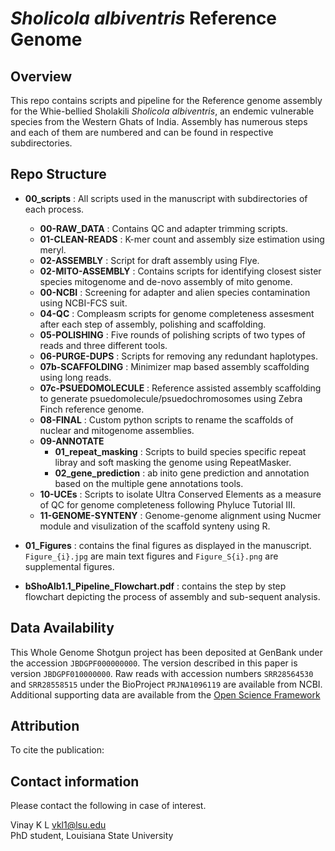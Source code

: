# *Sholicola albiventris* Reference Genome

## Overview
This repo contains scripts and pipeline for the Reference genome assembly for the Whie-bellied Sholakili *Sholicola albiventris*, an endemic vulnerable species from the Western Ghats of India. Assembly has numerous steps and each of them are numbered and can be found in respective subdirectories. 

## Repo Structure

- **00_scripts** : All scripts used in the manuscript with subdirectories of each process. 

    - **00-RAW_DATA** : Contains QC and adapter trimming scripts. 
    - **01-CLEAN-READS** : K-mer count and assembly size estimation using meryl. 
    - **02-ASSEMBLY** : Script for draft assembly using Flye. 
    - **02-MITO-ASSEMBLY** : Contains scripts for identifying closest sister species mitogenome and de-novo assembly of mito genome. 
    - **00-NCBI** : Screening for adapter and alien species contamination using NCBI-FCS suit. 
    - **04-QC** : Compleasm scripts for genome completeness assesment after each step of assembly, polishing and scaffolding. 
    - **05-POLISHING** : Five rounds of polishing scripts of two types of reads and three different tools. 
    - **06-PURGE-DUPS** : Scripts for removing any redundant haplotypes. 
    - **07b-SCAFFOLDING** : Minimizer map based assembly scaffolding using long reads. 
    - **07c-PSUEDOMOLECULE** : Reference assisted assembly scaffolding to generate psuedomolecule/psuedochromosomes using Zebra Finch reference genome. 
    - **08-FINAL** : Custom python scripts to rename the scaffolds of nuclear  and mitogenome assemblies. 
    - **09-ANNOTATE** 
        -  **01_repeat_masking** : Scripts to build species specific repeat libray and soft masking the genome using RepeatMasker. 
        - **02_gene_prediction** : ab inito gene prediction and annotation based on the multiple gene annotations tools. 
    - **10-UCEs** : Scripts to isolate Ultra Conserved Elements as a measure of QC for genome completeness following Phyluce Tutorial III. 
    - **11-GENOME-SYNTENY** : Genome-genome alignment using Nucmer module and visulization of the scaffold synteny using R. 



- **01_Figures** : contains the final figures as displayed in the manuscript. ``Figure_{i}.jpg`` are main text figures and ``Figure_S{i}.png`` are supplemental figures. 

- **bShoAlb1.1_Pipeline_Flowchart.pdf** : contains the step by step flowchart depicting the process of assembly and sub-sequent analysis. 


## Data Availability

This Whole Genome Shotgun project has been deposited at GenBank under the accession ``JBDGPF000000000``. The version described in this paper is version ``JBDGPF010000000``.  Raw reads with accession numbers ``SRR28564530`` and ``SRR28558515`` under the BioProject ``PRJNA1096119`` are available from NCBI. Additional supporting data are available from the [Open Science Framework](https://osf.io/m95q7/?view_only=ff65bfb8cbd94e808b6406c818bbf963)


## Attribution

To cite the publication:

## Contact information

Please contact the following in case of interest.

Vinay K L [vkl1@lsu.edu](mailto:vkl1@lsu.edu)  
PhD student, Louisiana State University